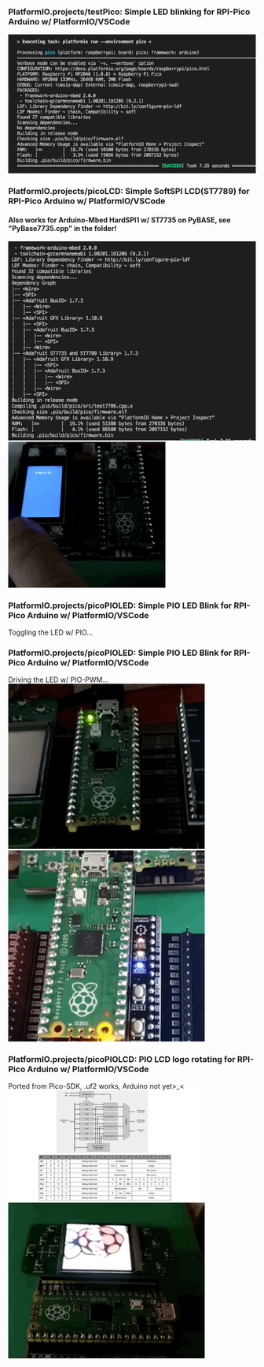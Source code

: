 
### PlatformIO.projects/testPico: Simple LED blinking for RPI-Pico Arduino w/ PlatformIO/VSCode<br>
<img src="PlatformIO_testPico.png" width=640> 

### PlatformIO.projects/picoLCD: Simple SoftSPI LCD(ST7789) for RPI-Pico Arduino w/ PlatformIO/VSCode<br>
#### Also works for Arduino-Mbed HardSPI1 w/ ST7735 on PyBASE, see "PyBase7735.cpp" in the folder! <br>
<img src="PicoLCDbuild0528.png" width=640> <img src="https://github.com/jmysu/RPi-Pico/blob/main/pic/PicoLCD7789_0528.gif" width=320>

### PlatformIO.projects/picoPIOLED: Simple PIO LED Blink for RPI-Pico Arduino w/ PlatformIO/VSCode<br>
Toggling the LED w/ PIO...<br>
### PlatformIO.projects/picoPIOLED: Simple PIO LED Blink for RPI-Pico Arduino w/ PlatformIO/VSCode<br>
Driving the LED w/ PIO-PWM...<br>
<img src="picoPWM.gif" width=400> <img src="PyBasePWM.gif" width=400>
### PlatformIO.projects/picoPIOLCD: PIO LCD logo rotating for RPI-Pico Arduino w/ PlatformIO/VSCode<br>
Ported from Pico-SDK, .uf2 works, Arduino not yet>_<<br>
<img src="PIcoPIO.png" width=400> <img src="picoPIOLCD.gif" width=400>
